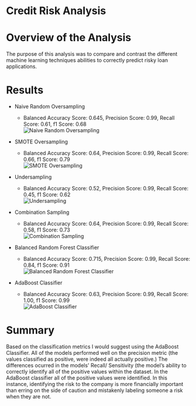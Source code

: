 # Credit Risk Analysis

# Overview of the Analysis
 The purpose of this analysis was to compare and contrast the different machine learning techniques  abilities to correctly predict risky loan applications.

# Results 
- Naive Random Oversampling 
    - Balanced Accuracy Score: 0.645, Precision Score: 0.99, Recall Score: 0.61, f1 Score: 0.68 <br>
![Naive Random Oversampling ](link)

- SMOTE Oversampling 
    -	Balanced Accuracy Score: 0.64, Precision Score: 0.99, Recall Score: 0.66, f1 Score: 0.79 <br>
![SMOTE Oversampling](link)

- Undersampling 
    -	Balanced Accuracy Score: 0.52, Precision Score: 0.99, Recall Score: 0.45, f1 Score: 0.62 <br>
![Undersampling](link)

- Combination Sampling 
    -	Balanced Accuracy Score: 0.64, Precision Score: 0.99, Recall Score: 0.58, f1 Score: 0.73 <br>
![Combination Sampling](link)

- Balanced Random Forest Classifier
    -	Balanced Accuracy Score: 0.715, Precision Score: 0.99, Recall Score: 0.84, f1 Score: 0.91 <br>
![Balanced Random Forest Classifier](link)

- AdaBoost Classifier
    -	Balanced Accuracy Score: 0.63, Precision Score: 0.99, Recall Score: 1.00, f1 Score: 0.99 <br>
![AdaBoost Classifier](link)

# Summary
Based on the classification metrics I would suggest using the AdaBoost Classifier. All of the models performed well on the precision metric (the values classified as positive, were indeed all actually positive.) The differences ocurred in the models' Recall/ Sensitivity (the model’s ability to correctly identify all of the positive values within the dataset. In the AdaBoost classifier all of the positive values were identified. In this instance, identifying the risk to the company is more financially important than erring on the side of caution and mistakenly labeling someone a risk when they are not.

